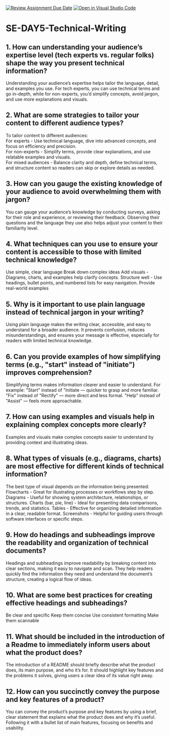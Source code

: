 [![Review Assignment Due Date](https://classroom.github.com/assets/deadline-readme-button-22041afd0340ce965d47ae6ef1cefeee28c7c493a6346c4f15d667ab976d596c.svg)](https://classroom.github.com/a/zsAR-pyY)
[![Open in Visual Studio Code](https://classroom.github.com/assets/open-in-vscode-2e0aaae1b6195c2367325f4f02e2d04e9abb55f0b24a779b69b11b9e10269abc.svg)](https://classroom.github.com/online_ide?assignment_repo_id=18673154&assignment_repo_type=AssignmentRepo)
# SE-DAY5-Technical-Writing
## 1. How can understanding your audience’s expertise level (tech experts vs. regular folks) shape the way you present technical information?
Understanding your audience’s expertise helps tailor the language, detail, and examples you use. For tech experts, you can use technical terms and go in-depth, while for non-experts, you’d simplify concepts, avoid jargon, and use more explanations and visuals.
## 2. What are some strategies to tailor your content to different audience types?
To tailor content to different audiences:  
For experts - Use technical language, dive into advanced concepts, and focus on efficiency and precision.  
For non-experts - Simplify terms, provide clear explanations, and use relatable examples and visuals.  
For mixed audiences - Balance clarity and depth, define technical terms, and structure content so readers can skip or explore details as needed.  
## 3. How can you gauge the existing knowledge of your audience to avoid overwhelming them with jargon?
You can gauge your audience’s knowledge by conducting surveys, asking for their role and experience, or reviewing their feedback. Observing their questions and the language they use also helps adjust your content to their familiarity level.
## 4. What techniques can you use to ensure your content is accessible to those with limited technical knowledge?
Use simple, clear language
Break down complex ideas
Add visuals - Diagrams, charts, and examples help clarify concepts.
Structure well - Use headings, bullet points, and numbered lists for easy navigation.
Provide real-world examples
## 5. Why is it important to use plain language instead of technical jargon in your writing?
Using plain language makes the writing clear, accessible, and easy to understand for a broader audience. It prevents confusion, reduces misunderstandings, and ensures your message is effective, especially for readers with limited technical knowledge.
## 6. Can you provide examples of how simplifying terms (e.g., "start" instead of "initiate") improves comprehension?
Simplifying terms makes information clearer and easier to understand. For example:
"Start" instead of "Initiate — quicker to grasp and more familiar.
"Fix" instead of "Rectify" — more direct and less formal.
"Help" instead of "Assist" — feels more approachable.
## 7. How can using examples and visuals help in explaining complex concepts more clearly?
Examples and visuals make complex concepts easier to understand by providing context and illustrating ideas. 
## 8. What types of visuals (e.g., diagrams, charts) are most effective for different kinds of technical information?
The best type of visual depends on the information being presented:
Flowcharts - Great for illustrating processes or workflows step by step.
Diagrams - Useful for showing system architecture, relationships, or structures.
Charts (bar, pie, line) - Ideal for presenting data comparisons, trends, and statistics.
Tables - Effective for organizing detailed information in a clear, readable format.
Screenshots - Helpful for guiding users through software interfaces or specific steps.
## 9. How do headings and subheadings improve the readability and organization of technical documents?
Headings and subheadings improve readability by breaking content into clear sections, making it easy to navigate and scan. They help readers quickly find the information they need and understand the document’s structure, creating a logical flow of ideas.
## 10. What are some best practices for creating effective headings and subheadings?
Be clear and specific
Keep them concise
Use consistent formatting
Make them scannable
## 11. What should be included in the introduction of a Readme to immediately inform users about what the product does?
The introduction of a README should briefly describe what the product does, its main purpose, and who it’s for. It should highlight key features and the problems it solves, giving users a clear idea of its value right away.
## 12. How can you succinctly convey the purpose and key features of a product?
You can convey the product’s purpose and key features by using a brief, clear statement that explains what the product does and why it’s useful. Following it with a bullet list of main features, focusing on benefits and usability.
